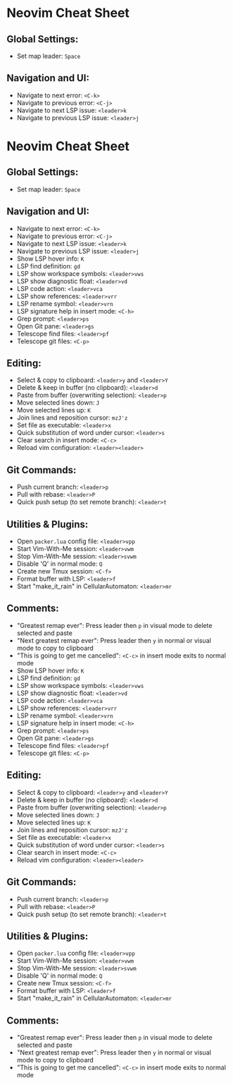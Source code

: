 # Neovim Cheat Sheet

## Global Settings:
- Set map leader: `Space`

## Navigation and UI:
- Navigate to next error: `<C-k>`
- Navigate to previous error: `<C-j>`
- Navigate to next LSP issue: `<leader>k`
- Navigate to previous LSP issue: `<leader>j`
# Neovim Cheat Sheet

## Global Settings:
- Set map leader: `Space`

## Navigation and UI:
- Navigate to next error: `<C-k>`
- Navigate to previous error: `<C-j>`
- Navigate to next LSP issue: `<leader>k`
- Navigate to previous LSP issue: `<leader>j`
- Show LSP hover info: `K`
- LSP find definition: `gd`
- LSP show workspace symbols: `<leader>vws`
- LSP show diagnostic float: `<leader>vd`
- LSP code action: `<leader>vca`
- LSP show references: `<leader>vrr`
- LSP rename symbol: `<leader>vrn`
- LSP signature help in insert mode: `<C-h>`
- Grep prompt: `<leader>ps`
- Open Git pane: `<leader>gs`
- Telescope find files: `<leader>pf`
- Telescope git files: `<C-p>`

## Editing:
- Select & copy to clipboard: `<leader>y` and `<leader>Y`
- Delete & keep in buffer (no clipboard): `<leader>d`
- Paste from buffer (overwriting selection): `<leader>p`
- Move selected lines down: `J`
- Move selected lines up: `K`
- Join lines and reposition cursor: `mzJ'z`
- Set file as executable: `<leader>x`
- Quick substitution of word under cursor: `<leader>s`
- Clear search in insert mode: `<C-c>`
- Reload vim configuration: `<leader><leader>`

## Git Commands:
- Push current branch: `<leader>p`
- Pull with rebase: `<leader>P`
- Quick push setup (to set remote branch): `<leader>t`

## Utilities & Plugins:
- Open `packer.lua` config file: `<leader>vpp`
- Start Vim-With-Me session: `<leader>vwm`
- Stop Vim-With-Me session: `<leader>svwm`
- Disable 'Q' in normal mode: `Q`
- Create new Tmux session: `<C-f>`
- Format buffer with LSP: `<leader>f`
- Start "make_it_rain" in CellularAutomaton: `<leader>mr`

## Comments:
- "Greatest remap ever": Press leader then `p` in visual mode to delete selected and paste
- "Next greatest remap ever": Press leader then `y` in normal or visual mode to copy to clipboard
- "This is going to get me cancelled": `<C-c>` in insert mode exits to normal mode
- Show LSP hover info: `K`
- LSP find definition: `gd`
- LSP show workspace symbols: `<leader>vws`
- LSP show diagnostic float: `<leader>vd`
- LSP code action: `<leader>vca`
- LSP show references: `<leader>vrr`
- LSP rename symbol: `<leader>vrn`
- LSP signature help in insert mode: `<C-h>`
- Grep prompt: `<leader>ps`
- Open Git pane: `<leader>gs`
- Telescope find files: `<leader>pf`
- Telescope git files: `<C-p>`

## Editing:
- Select & copy to clipboard: `<leader>y` and `<leader>Y`
- Delete & keep in buffer (no clipboard): `<leader>d`
- Paste from buffer (overwriting selection): `<leader>p`
- Move selected lines down: `J`
- Move selected lines up: `K`
- Join lines and reposition cursor: `mzJ'z`
- Set file as executable: `<leader>x`
- Quick substitution of word under cursor: `<leader>s`
- Clear search in insert mode: `<C-c>`
- Reload vim configuration: `<leader><leader>`

## Git Commands:
- Push current branch: `<leader>p`
- Pull with rebase: `<leader>P`
- Quick push setup (to set remote branch): `<leader>t`

## Utilities & Plugins:
- Open `packer.lua` config file: `<leader>vpp`
- Start Vim-With-Me session: `<leader>vwm`
- Stop Vim-With-Me session: `<leader>svwm`
- Disable 'Q' in normal mode: `Q`
- Create new Tmux session: `<C-f>`
- Format buffer with LSP: `<leader>f`
- Start "make_it_rain" in CellularAutomaton: `<leader>mr`

## Comments:
- "Greatest remap ever": Press leader then `p` in visual mode to delete selected and paste
- "Next greatest remap ever": Press leader then `y` in normal or visual mode to copy to clipboard
- "This is going to get me cancelled": `<C-c>` in insert mode exits to normal mode
